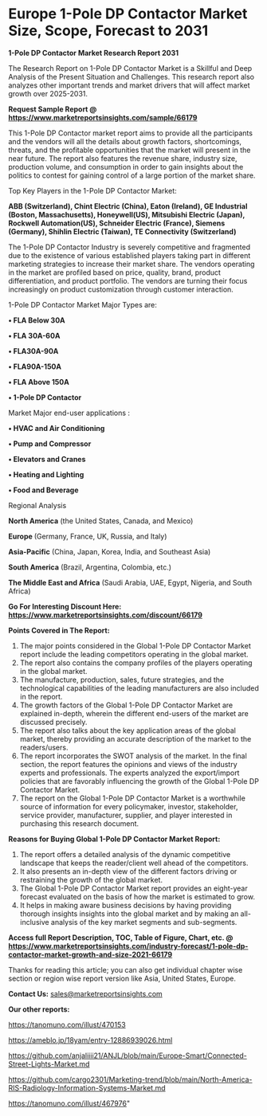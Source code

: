 # Europe 1-Pole DP Contactor Market Size, Scope, Forecast to 2031

<strong>1-Pole DP Contactor Market Research Report 2031</strong>

The Research Report on 1-Pole DP Contactor Market is a Skillful and Deep Analysis of the Present Situation and Challenges. This research report also analyzes other important trends and market drivers that will affect market growth over 2025-2031.

<strong>Request Sample Report @ <a href=https://www.marketreportsinsights.com/sample/66179>https://www.marketreportsinsights.com/sample/66179</a></strong>

This 1-Pole DP Contactor market report aims to provide all the participants and the vendors will all the details about growth factors, shortcomings, threats, and the profitable opportunities that the market will present in the near future. The report also features the revenue share, industry size, production volume, and consumption in order to gain insights about the politics to contest for gaining control of a large portion of the market share.

Top Key Players in the 1-Pole DP Contactor Market:

<strong>ABB (Switzerland), Chint Electric (China), Eaton (Ireland), GE Industrial (Boston, Massachusetts), Honeywell(US), Mitsubishi Electric (Japan), Rockwell Automation(US), Schneider Electric (France), Siemens (Germany), Shihlin Electric (Taiwan), TE Connectivity (Switzerland)</strong>

The 1-Pole DP Contactor Industry is severely competitive and fragmented due to the existence of various established players taking part in different marketing strategies to increase their market share. The vendors operating in the market are profiled based on price, quality, brand, product differentiation, and product portfolio. The vendors are turning their focus increasingly on product customization through customer interaction.

1-Pole DP Contactor Market Major Types are:

<strong>• FLA Below 30A

• FLA 30A-60A

• FLA30A-90A

• FLA90A-150A

• FLA Above 150A

• 1-Pole DP Contactor</strong>

Market Major end-user applications :

<strong>• HVAC and Air Conditioning

• Pump and Compressor

• Elevators and Cranes

• Heating and Lighting

• Food and Beverage</strong>

Regional Analysis

</u><strong><b>North America</b></strong> (the United States, Canada, and Mexico)

<strong><b>Europe </b></strong>(Germany, France, UK, Russia, and Italy)

<strong><b>Asia-Pacific</b></strong> (China, Japan, Korea, India, and Southeast Asia)

<strong><b>South America</b></strong> (Brazil, Argentina, Colombia, etc.)

<strong><b>The Middle East and Africa</b></strong> (Saudi Arabia, UAE, Egypt, Nigeria, and South Africa)

<strong>Go For Interesting Discount Here: <a href=https://www.marketreportsinsights.com/discount/66179>https://www.marketreportsinsights.com/discount/66179</a></strong>

<strong>Points Covered in The Report:</strong>
<ol>
  <li>The major points considered in the Global 1-Pole DP Contactor Market report include the leading competitors operating in the global market.</li>
  <li>The report also contains the company profiles of the players operating in the global market.</li>
  <li>The manufacture, production, sales, future strategies, and the technological capabilities of the leading manufacturers are also included in the report.</li>
  <li>The growth factors of the Global 1-Pole DP Contactor Market are explained in-depth, wherein the different end-users of the market are discussed precisely.</li>
  <li>The report also talks about the key application areas of the global market, thereby providing an accurate description of the market to the readers/users.</li>
  <li>The report incorporates the SWOT analysis of the market. In the final section, the report features the opinions and views of the industry experts and professionals. The experts analyzed the export/import policies that are favorably influencing the growth of the Global 1-Pole DP Contactor Market.</li>
  <li>The report on the Global 1-Pole DP Contactor Market is a worthwhile source of information for every policymaker, investor, stakeholder, service provider, manufacturer, supplier, and player interested in purchasing this research document.</li>
</ol>
<strong>Reasons for Buying Global 1-Pole DP Contactor Market Report:</strong>

<ol>
  <li>The report offers a detailed analysis of the dynamic competitive landscape that keeps the reader/client well ahead of the competitors.</li>
  <li>It also presents an in-depth view of the different factors driving or restraining the growth of the global market.</li>
  <li>The Global 1-Pole DP Contactor Market report provides an eight-year forecast evaluated on the basis of how the market is estimated to grow.</li>
  <li>It helps in making aware business decisions by having providing thorough insights insights into the global market and by making an all-inclusive analysis of the key market segments and sub-segments.</li>
</ol>
<strong>Access full Report Description, TOC, Table of Figure, Chart, etc. @ <a href=https://www.marketreportsinsights.com/industry-forecast/1-pole-dp-contactor-market-growth-and-size-2021-66179>https://www.marketreportsinsights.com/industry-forecast/1-pole-dp-contactor-market-growth-and-size-2021-66179</a></strong>


Thanks for reading this article; you can also get individual chapter wise section or region wise report version like Asia, United States, Europe.

<strong>Contact Us:</strong>
sales@marketreportsinsights.com

<strong>Our other reports:</strong>

<a href=https://tanomuno.com/illust/470153>https://tanomuno.com/illust/470153</a>

<a href=https://ameblo.jp/18yam/entry-12886939026.html>https://ameblo.jp/18yam/entry-12886939026.html</a>

<a href=https://github.com/anjaliiii21/ANJL/blob/main/Europe-Smart/Connected-Street-Lights-Market.md>https://github.com/anjaliiii21/ANJL/blob/main/Europe-Smart/Connected-Street-Lights-Market.md</a>

<a href=https://github.com/cargo2301/Marketing-trend/blob/main/North-America-RIS-Radiology-Information-Systems-Market.md>https://github.com/cargo2301/Marketing-trend/blob/main/North-America-RIS-Radiology-Information-Systems-Market.md</a>

<a href=https://tanomuno.com/illust/467976>https://tanomuno.com/illust/467976</a>"
